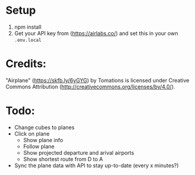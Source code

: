 # Setup

1. npm install
1. Get your API key from (https://airlabs.co/) and set this in your own `.env.local`

# Credits:

"Airplane" (https://skfb.ly/6yGYG) by Tomations is licensed under Creative Commons Attribution (http://creativecommons.org/licenses/by/4.0/).

# Todo:

- Change cubes to planes
- Click on plane
  - Show plane info
  - Follow plane
  - Show projected departure and arival airports
  - Show shortest route from D to A
- Sync the plane data with API to stay up-to-date (every x minutes?)
